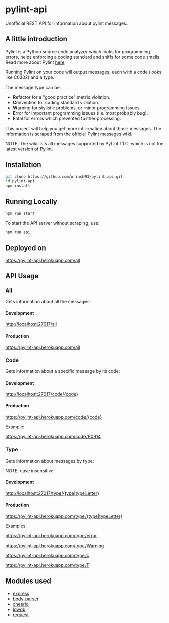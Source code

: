 # pylint-api

Unofficial REST API for information about pylint messages.

## A little introduction

Pylint is a Python source code analyzer which looks for programming errors, helps enforcing a coding standard and sniffs for some code smells.
Read more about Pylint [here](https://github.com/PyCQA/pylint).

Running Pylint on your code will output messages, each with a code (looks like C0302) and a type.

The message type can be:

* **R**efactor for a "good practice" metric violation.
* **C**onvention for coding standard violation.
* **W**arning for stylistic problems, or minor programming issues.
* **E**rror for important programming issues (i.e. most probably bug).
* **F**atal for errors which prevented further processing.

This project will help you get more information about those messages.
The information is scraped from the [official Pylint messages wiki](http://pylint-messages.wikidot.com).

NOTE: The wiki lists all messages supported by PyLint 1.1.0, which is not the latest version of Pylint.

## Installation

```sh
git clone https://github.com/oriash93/pylint-api.git
cd pylint-api
npm install
```

## Running Locally

```sh
npm run start
```

To start the API server without scraping, use:

```sh
npm run api
```

## Deployed on

<https://pylint-api.herokuapp.com/all>

## API Usage

### All

Gets information about all the messages:

#### Development

<http://localhost:27017/all>

#### Production

<https://pylint-api.herokuapp.com/all>

### Code

Gets information about a specific message by its code:

#### Development

<http://localhost:27017/code/{code}>

#### Production

<https://pylint-api.herokuapp.com/code/{code}>

Example:

<https://pylint-api.herokuapp.com/code/R0914>

### Type

Gets information about messages by type:

NOTE: case insensitive

#### Development

<http://localhost:27017/type/{type|typeLetter}>

#### Production

<https://pylint-api.herokuapp.com/type/{type|typeLetter}>

Examples:

<https://pylint-api.herokuapp.com/type/error>

<https://pylint-api.herokuapp.com/type/Warning>

<https://pylint-api.herokuapp.com/type/c>

<https://pylint-api.herokuapp.com/type/F>

## Modules used

* [express](https://www.npmjs.com/package/express)
* [body-parser](https://www.npmjs.com/package/body-parser)
* [cheerio](https://www.npmjs.com/package/cheerio)
* [lowdb](https://www.npmjs.com/package/lowdb)
* [request](https://www.npmjs.com/package/request)

